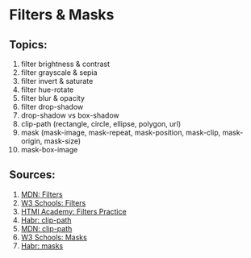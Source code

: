 # Filters & Masks

## Topics:

1. filter brightness & contrast
2. filter grayscale & sepia
3. filter invert & saturate
4. filter hue-rotate
5. filter blur & opacity
6. filter drop-shadow
7. drop-shadow vs box-shadow
8. clip-path (rectangle, circle, ellipse, polygon, url)
9. mask (mask-image, mask-repeat, mask-position, mask-clip, mask-origin, mask-size)
10. mask-box-image


## Sources:

1. [MDN: Filters](https://developer.mozilla.org/en-US/docs/Web/CSS/filter)
2. [W3 Schools: Filters](https://www.w3schools.com/cssref/css3_pr_filter.asp)
3. [HTMl Academy: Filters Practice](https://htmlacademy.ru/courses/97)
4. [Habr: clip-path](https://habr.com/ru/company/skillfactory/blog/539064/)
5. [MDN: clip-path](https://developer.mozilla.org/en-US/docs/Web/CSS/clip-path)
6. [W3 Schools: Masks](https://www.w3schools.com/css/css3_masking.asp)
7. [Habr: masks](https://habr.com/ru/post/190246/)
